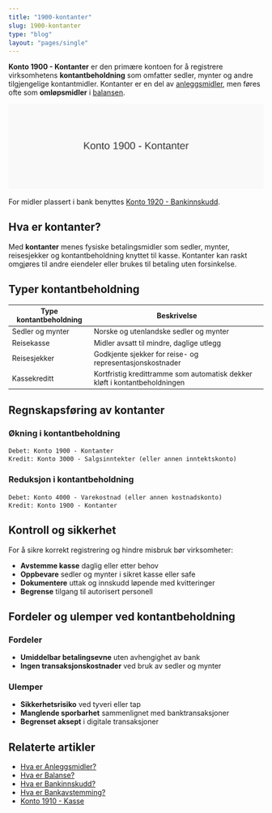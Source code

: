 ```yaml
---
title: "1900-kontanter"
slug: 1900-kontanter
type: "blog"
layout: "pages/single"
---
```


**Konto 1900 - Kontanter** er den primære kontoen for å registrere virksomhetens **kontantbeholdning** som omfatter sedler, mynter og andre tilgjengelige kontantmidler. Kontanter er en del av [anleggsmidler](/blogs/regnskap/hva-er-anleggsmidler "Hva er Anleggsmidler?"), men føres ofte som **omløpsmidler** i [balansen](/blogs/regnskap/hva-er-balanse "Hva er Balanse?").

![Illustrasjon av konto 1900 kontanter](1900-kontanter-image.svg)

For midler plassert i bank benyttes [Konto 1920 - Bankinnskudd](/blogs/kontoplan/1920-bankinnskudd "Konto 1920 - Bankinnskudd").

## Hva er kontanter?

Med **kontanter** menes fysiske betalingsmidler som sedler, mynter, reisesjekker og kontantbeholdning knyttet til kasse. Kontanter kan raskt omgjøres til andre eiendeler eller brukes til betaling uten forsinkelse.

## Typer kontantbeholdning

| Type kontantbeholdning       | Beskrivelse                                           |
|-------------------------------|-------------------------------------------------------|
| Sedler og mynter              | Norske og utenlandske sedler og mynter               |
| Reisekasse                    | Midler avsatt til mindre, daglige utlegg              |
| Reisesjekker                  | Godkjente sjekker for reise- og representasjonskostnader |
| Kassekreditt                  | Kortfristig kredittramme som automatisk dekker kløft i kontantbeholdningen |

## Regnskapsføring av kontanter

### Økning i kontantbeholdning
```
Debet: Konto 1900 - Kontanter
Kredit: Konto 3000 - Salgsinntekter (eller annen inntektskonto)
```

### Reduksjon i kontantbeholdning
```
Debet: Konto 4000 - Varekostnad (eller annen kostnadskonto)
Kredit: Konto 1900 - Kontanter
```

## Kontroll og sikkerhet

For å sikre korrekt registrering og hindre misbruk bør virksomheter:

* **Avstemme kasse** daglig eller etter behov
* **Oppbevare** sedler og mynter i sikret kasse eller safe
* **Dokumentere** uttak og innskudd løpende med kvitteringer
* **Begrense** tilgang til autorisert personell

## Fordeler og ulemper ved kontantbeholdning

### Fordeler
* **Umiddelbar betalingsevne** uten avhengighet av bank
* **Ingen transaksjonskostnader** ved bruk av sedler og mynter

### Ulemper
* **Sikkerhetsrisiko** ved tyveri eller tap
* **Manglende sporbarhet** sammenlignet med banktransaksjoner
* **Begrenset aksept** i digitale transaksjoner

## Relaterte artikler

* [Hva er Anleggsmidler?](/blogs/regnskap/hva-er-anleggsmidler "Hva er Anleggsmidler?")
* [Hva er Balanse?](/blogs/regnskap/hva-er-balanse "Hva er Balanse?")
* [Hva er Bankinnskudd?](/blogs/regnskap/hva-er-bankinnskudd "Bankinnskudd i Regnskap - Typer, Regnskapsføring og Rentehåndtering")
* [Hva er Bankavstemming?](/blogs/regnskap/hva-er-bankavstemming "Hva er Bankavstemming? Komplett Guide til Avstemming av Bankkontoer")
* [Konto 1910 - Kasse](/blogs/kontoplan/1910-kasse "Konto 1910 - Kasse")
